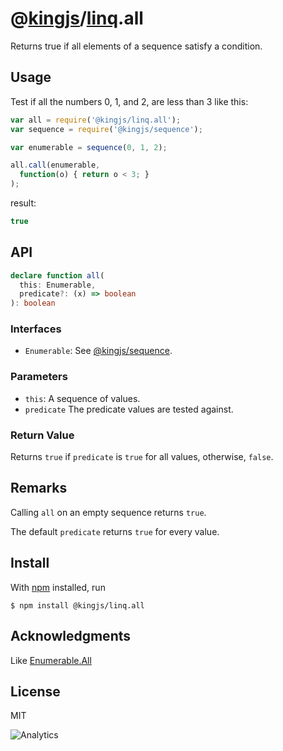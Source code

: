 # @[kingjs](https://www.npmjs.com/package/kingjs)/[linq](https://www.npmjs.com/package/@kingjs/linq).all
Returns true if all elements of a sequence satisfy a condition.
## Usage
Test if all the numbers 0, 1, and 2, are less than 3 like this:

```js
var all = require('@kingjs/linq.all');
var sequence = require('@kingjs/sequence');

var enumerable = sequence(0, 1, 2);

all.call(enumerable,
  function(o) { return o < 3; }
);
```
result:
```js
true
```
## API
```ts
declare function all(
  this: Enumerable,
  predicate?: (x) => boolean
): boolean
```
### Interfaces
- `Enumerable`: See [@kingjs/sequence](https://www.npmjs.com/package/@kingjs/sequence).

### Parameters
- `this`: A sequence of values. 
- `predicate` The predicate values are tested against.

### Return Value
Returns `true` if `predicate` is `true` for all values, otherwise, `false`.

## Remarks
Calling `all` on an empty sequence returns `true`. 

The default `predicate` returns `true` for every value.

## Install
With [npm](https://npmjs.org/) installed, run

```
$ npm install @kingjs/linq.all
```

## Acknowledgments
Like [Enumerable.All](https://msdn.microsoft.com/en-us/library/bb548541(v=vs.110).aspx)

## License

MIT

![Analytics](https://analytics.kingjs.net/linq/all)